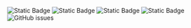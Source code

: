 ![Static Badge](https://img.shields.io/badge/blacklists-60-000000) ![Static Badge](https://img.shields.io/badge/blacklisted-2704206-cc0000) ![Static Badge](https://img.shields.io/badge/whitelisted-2244-00CC00) ![Static Badge](https://img.shields.io/badge/streaming_blacklist-28107-000000) ![GitHub issues](https://img.shields.io/github/issues/fabriziosalmi/blacklists)

